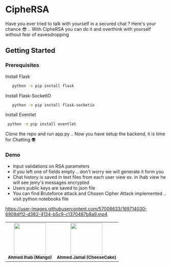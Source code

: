 # CipheRSA
Have you ever tried to talk with yourself in a secured chat ?
Here's your chance 😎 .. With CipheRSA you can do it and overthink with yourself without fear of eavesdropping

## Getting Started

### Prerequisites

Install Flask
```sh
   python -m pip install flask
   ```
Install Flask-SocketIO
```sh
   python -m pip install flask-socketio
   ```
Install Eventlet 
  ```sh
   python -m pip install eventlet
   ```
Clone the repo and run app.py  ..  Now you have setup the backend, it is time for Chatting 👽

### Demo 
- Input validations on RSA parameters
- if you left one of fields empty .. don't worry we will generate it form you
- Chat history is saved in text files from each user view ex. in ihab view he will see jemy's messages encrypted 
- Users public keys are saved to json file
- You can find Bruteforce attack and Chosen Cipher Attack implemented .. visit python notebooks file

https://user-images.githubusercontent.com/57008633/169714030-6908df12-d382-4134-b5c9-c1370487b8a9.mp4


<div align="center">
  
<table>
  <tr>
    <td align="center"><a href="https://github.com/ahmedihabb2"><img src="https://github.com/ahmedihabb2.png" width="100px;" alt=""/><br /><sub><b>Ahmed Ihab (Mango)</b></sub></a><br />
    </td>
     <td align="center"><a href="https://github.com/AhmadJamal01"><img src="https://github.com/AhmadJamal01.png" width="100px;" alt=""/><br /><sub><b>Ahmed Jamal (CheeseCake)</b></sub></a><br />
    </td>
  </tr>
  </table>
  
</div>


